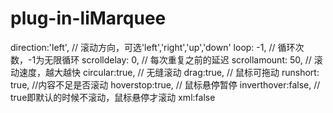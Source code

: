 # plug-in-liMarquee

direction:'left', // 滚动方向，可选'left','right','up','down'
loop: -1, // 循环次数，-1为无限循环
scrolldelay: 0, // 每次重复之前的延迟
scrollamount: 50, // 滚动速度，越大越快
circular:true, // 无缝滚动
drag:true, // 鼠标可拖动
runshort: true, //内容不足是否滚动 
hoverstop:true, // 鼠标悬停暂停
inverthover:false, // true即默认的时候不滚动，鼠标悬停才滚动
xml:false 
